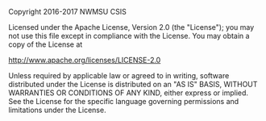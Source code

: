 Copyright 2016-2017 NWMSU CSIS

Licensed under the Apache License, Version 2.0 (the "License"); 
you may not use this file except in compliance with the License. 
You may obtain a copy of the License at

  http://www.apache.org/licenses/LICENSE-2.0

Unless required by applicable law or agreed to in writing, 
software distributed under the License is distributed on an 
"AS IS" BASIS, WITHOUT WARRANTIES OR CONDITIONS OF ANY KIND, 
either express or implied. See the License for the specific 
language governing permissions and limitations under the License.